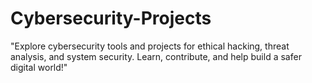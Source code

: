 # Cybersecurity-Projects
"Explore cybersecurity tools and projects for ethical hacking, threat analysis, and system security. Learn, contribute, and help build a safer digital world!"
